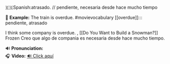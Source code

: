 
🇪🇸Spanish:atrasado.   // pendiente, necesaria desde hace mucho tiempo

📌 **Example:**  The train is overdue.
#movievocabulary
[[overdue]]::: pendiente, atrasado

I think some company is overdue. , [[Do You Want to Build a Snowman?]] Frozen
Creo que algo de compania es necesaria desde hace mucho tiempo.

🔊 **Pronunciation:**  
🎧 **Video:** [🔊 Click aquí](https://dict.youdao.com/dictvoice?audio=overdue&type=2)

